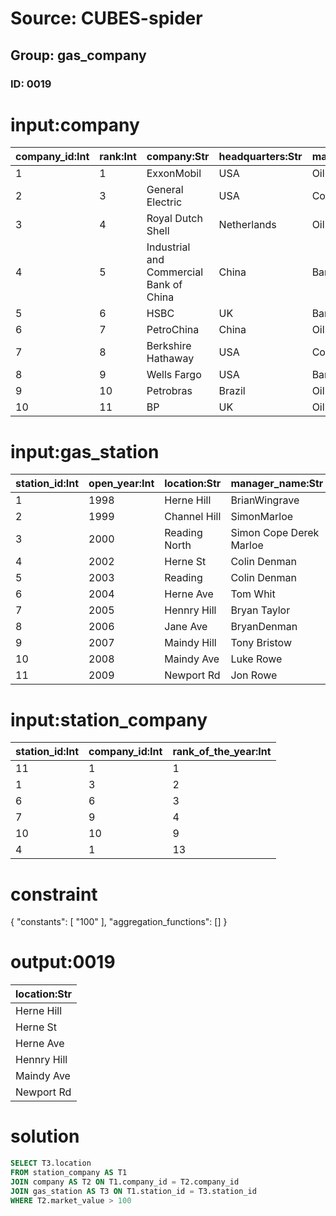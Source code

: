 # Source: CUBES-spider
## Group: gas_company
### ID: 0019

# input:company

| company_id:Int | rank:Int | company:Str | headquarters:Str | main_industry:Str | sales_billion:Dbl | profits_billion:Dbl | assets_billion:Dbl | market_value:Dbl |
|---|---|---|---|---|---|---|---|---|
| 1 | 1 | ExxonMobil | USA | Oil and gas | 433.5 | 41.1 | 331.1 | 407.4 |
| 2 | 3 | General Electric | USA | Conglomerate | 147.3 | 14.2 | 717.2 | 213.7 |
| 3 | 4 | Royal Dutch Shell | Netherlands | Oil and gas | 470.2 | 30.9 | 340.5 | 227.6 |
| 4 | 5 | Industrial and Commercial Bank of China | China | Banking | 82.6 | 25.1 | 2039.1 | 237.4 |
| 5 | 6 | HSBC | UK | Banking | 102.0 | 16.2 | 2550.0 | 164.3 |
| 6 | 7 | PetroChina | China | Oil and gas | 310.1 | 20.6 | 304.7 | 294.7 |
| 7 | 8 | Berkshire Hathaway | USA | Conglomerate | 143.7 | 10.3 | 392.6 | 202.2 |
| 8 | 9 | Wells Fargo | USA | Banking | 87.6 | 15.9 | 1313.9 | 178.7 |
| 9 | 10 | Petrobras | Brazil | Oil and gas | 145.9 | 20.1 | 319.4 | 180.0 |
| 10 | 11 | BP | UK | Oil and gas | 375.5 | 25.7 | 292.5 | 147.4 |

# input:gas_station

| station_id:Int | open_year:Int | location:Str | manager_name:Str | vice_manager_name:Str | representative_name:Str |
|---|---|---|---|---|---|
| 1 | 1998 | Herne Hill | BrianWingrave | Russell Denman | Clive Burr |
| 2 | 1999 | Channel Hill | SimonMarloe | Russell Brown | Rob Jefferies  |
| 3 | 2000 | Reading North | Simon Cope Derek Marloe | James Colin  | Dave Edwards Roger  |
| 4 | 2002 | Herne St | Colin Denman | Martin Garnham | Ray Hughes |
| 5 | 2003 | Reading | Colin Denman | Martin Freeman | Andrew Russell |
| 6 | 2004 | Herne Ave | Tom Whit | Simon Gaywood | Tony Gibb |
| 7 | 2005 | Hennry Hill | Bryan Taylor | James Holland-Leader | Simon Gaywood |
| 8 | 2006 | Jane Ave | BryanDenman | James Holland-Leader | Simon Gaywood |
| 9 | 2007 | Maindy Hill | Tony Bristow | JameMarloe | Courtney Rowe |
| 10 | 2008 | Maindy Ave | Luke Rowe | TonyBristow | Chris Pyatt |
| 11 | 2009 | Newport Rd | Jon Rowe | Steve Parsons | Tim Read |

# input:station_company

| station_id:Int | company_id:Int | rank_of_the_year:Int |
|---|---|---|
| 11 | 1 | 1 |
| 1 | 3 | 2 |
| 6 | 6 | 3 |
| 7 | 9 | 4 |
| 10 | 10 | 9 |
| 4 | 1 | 13 |

# constraint

{
  "constants": [
    "100"
  ],
  "aggregation_functions": []
}

# output:0019

| location:Str |
|---|
| Herne Hill |
| Herne St |
| Herne Ave |
| Hennry Hill |
| Maindy Ave |
| Newport Rd |

# solution

```sql
SELECT T3.location
FROM station_company AS T1
JOIN company AS T2 ON T1.company_id = T2.company_id
JOIN gas_station AS T3 ON T1.station_id = T3.station_id
WHERE T2.market_value > 100
```
